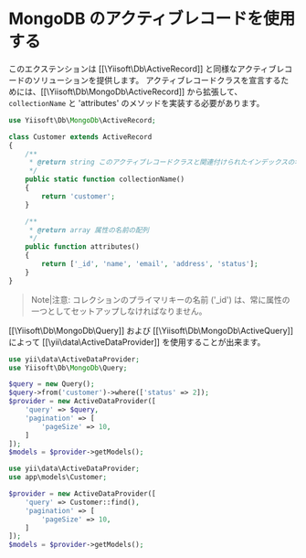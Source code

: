 MongoDB のアクティブレコードを使用する
======================================

このエクステンションは [[\Yiisoft\Db\ActiveRecord]] と同様なアクティブレコードのソリューションを提供します。
アクティブレコードクラスを宣言するためには、[[\Yiisoft\Db\MongoDb\ActiveRecord]] から拡張して、`collectionName` と 'attributes' のメソッドを実装する必要があります。

```php
use Yiisoft\Db\MongoDb\ActiveRecord;

class Customer extends ActiveRecord
{
    /**
     * @return string このアクティブレコードクラスと関連付けられたインデックスの名前
     */
    public static function collectionName()
    {
        return 'customer';
    }

    /**
     * @return array 属性の名前の配列
     */
    public function attributes()
    {
        return ['_id', 'name', 'email', 'address', 'status'];
    }
}
```

>Note|注意: コレクションのプライマリキーの名前 ('_id') は、常に属性の一つとしてセットアップしなければなりません。

[[\Yiisoft\Db\MongoDb\Query]] および [[\Yiisoft\Db\MongoDb\ActiveQuery]] によって [[\yii\data\ActiveDataProvider]] を使用することが出来ます。

```php
use yii\data\ActiveDataProvider;
use Yiisoft\Db\MongoDb\Query;

$query = new Query();
$query->from('customer')->where(['status' => 2]);
$provider = new ActiveDataProvider([
    'query' => $query,
    'pagination' => [
        'pageSize' => 10,
    ]
]);
$models = $provider->getModels();
```

```php
use yii\data\ActiveDataProvider;
use app\models\Customer;

$provider = new ActiveDataProvider([
    'query' => Customer::find(),
    'pagination' => [
        'pageSize' => 10,
    ]
]);
$models = $provider->getModels();
```
